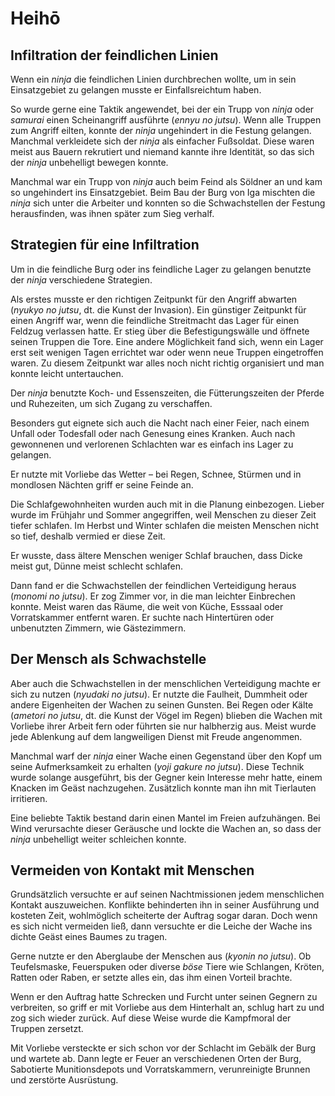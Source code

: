 # Heihō



## Infiltration der feindlichen Linien

Wenn ein *ninja* die feindlichen Linien durchbrechen wollte, um in sein Einsatzgebiet zu gelangen musste er Einfallsreichtum haben.

So wurde gerne eine Taktik angewendet, bei der ein Trupp von *ninja* oder *samurai* einen Scheinangriff ausführte (*ennyu no jutsu*). Wenn alle Truppen zum Angriff eilten, konnte der *ninja* ungehindert in die Festung gelangen. Manchmal verkleidete sich der *ninja* als einfacher Fußsoldat. Diese waren meist aus Bauern rekrutiert und niemand kannte ihre Identität, so das sich der *ninja* unbehelligt bewegen konnte.

Manchmal war ein Trupp von *ninja* auch beim Feind als Söldner an und kam so ungehindert ins Einsatzgebiet. Beim Bau der Burg von Iga mischten die *ninja* sich unter die Arbeiter und konnten so die Schwachstellen der Festung herausfinden, was ihnen später zum Sieg verhalf.


## Strategien für eine Infiltration

Um in die feindliche Burg oder ins feindliche Lager zu gelangen benutzte der *ninja* verschiedene Strategien.

Als erstes musste er den richtigen Zeitpunkt für den Angriff abwarten (*nyukyo no jutsu*, dt. die Kunst der Invasion). Ein günstiger Zeitpunkt für einen Angriff war, wenn die feindliche Streitmacht das Lager für einen Feldzug verlassen hatte. Er stieg über die Befestigungswälle und öffnete seinen Truppen die Tore. Eine andere Möglichkeit fand sich, wenn ein Lager erst seit wenigen Tagen errichtet war oder wenn neue Truppen eingetroffen waren. Zu diesem Zeitpunkt war alles noch nicht richtig organisiert und man konnte leicht untertauchen.

Der *ninja* benutzte Koch- und Essenszeiten, die Fütterungszeiten der Pferde und Ruhezeiten, um sich Zugang zu verschaffen.

Besonders gut eignete sich auch die Nacht nach einer Feier, nach einem Unfall oder Todesfall oder nach Genesung eines Kranken. Auch nach gewonnenen und verlorenen Schlachten war es einfach ins Lager zu gelangen.

Er nutzte mit Vorliebe das Wetter – bei Regen, Schnee, Stürmen und in mondlosen Nächten griff er seine Feinde an.

Die Schlafgewohnheiten wurden auch mit in die Planung einbezogen. Lieber wurde im Frühjahr und Sommer angegriffen, weil Menschen zu dieser Zeit tiefer schlafen. Im Herbst und Winter schlafen die meisten Menschen nicht so tief, deshalb vermied er diese Zeit.

Er wusste, dass ältere Menschen weniger Schlaf brauchen, dass Dicke meist gut, Dünne meist schlecht schlafen.

Dann fand er die Schwachstellen der feindlichen Verteidigung heraus (*monomi no jutsu*). Er zog Zimmer vor, in die man leichter Einbrechen konnte. Meist waren das Räume, die weit von Küche, Esssaal oder Vorratskammer entfernt waren. Er suchte nach Hintertüren oder unbenutzten Zimmern, wie Gästezimmern.


## Der Mensch als Schwachstelle

Aber auch die Schwachstellen in der menschlichen Verteidigung machte er sich zu nutzen (*nyudaki no jutsu*). Er nutzte die Faulheit, Dummheit oder andere Eigenheiten der Wachen zu seinen Gunsten. Bei Regen oder Kälte (*ametori no jutsu*, dt. die Kunst der Vögel im Regen) blieben die Wachen mit Vorliebe ihrer Arbeit fern oder führten sie nur halbherzig aus. Meist wurde jede Ablenkung auf dem langweiligen Dienst mit Freude angenommen.

Manchmal warf der *ninja* einer Wache einen Gegenstand über den Kopf um seine Aufmerksamkeit zu erhalten (*yoji gakure no jutsu*). Diese Technik wurde solange ausgeführt, bis der Gegner kein Interesse mehr hatte, einem Knacken im Geäst nachzugehen. Zusätzlich konnte man ihn mit Tierlauten irritieren.

Eine beliebte Taktik bestand darin einen Mantel im Freien aufzuhängen. Bei Wind verursachte dieser Geräusche und lockte die Wachen an, so dass der *ninja* unbehelligt weiter schleichen konnte.

## Vermeiden von Kontakt mit Menschen

Grundsätzlich versuchte er auf seinen Nachtmissionen jedem menschlichen Kontakt auszuweichen. Konflikte behinderten ihn in seiner Ausführung und kosteten Zeit, wohlmöglich scheiterte der Auftrag sogar daran. Doch wenn es sich nicht vermeiden ließ, dann versuchte er die Leiche der Wache ins dichte Geäst eines Baumes zu tragen.

Gerne nutzte er den Aberglaube der Menschen aus (*kyonin no jutsu*). Ob Teufelsmaske, Feuerspuken oder diverse *böse* Tiere wie Schlangen, Kröten, Ratten oder Raben, er setzte alles ein, das ihm einen Vorteil brachte.

Wenn er den Auftrag hatte Schrecken und Furcht unter seinen Gegnern zu verbreiten, so griff er mit Vorliebe aus dem Hinterhalt an, schlug hart zu und zog sich wieder zurück. Auf diese Weise wurde die Kampfmoral der Truppen zersetzt.

Mit Vorliebe versteckte er sich schon vor der Schlacht im Gebälk der Burg und wartete ab. Dann legte er Feuer an verschiedenen Orten der Burg, Sabotierte Munitionsdepots und Vorratskammern, verunreinigte Brunnen und zerstörte Ausrüstung.
